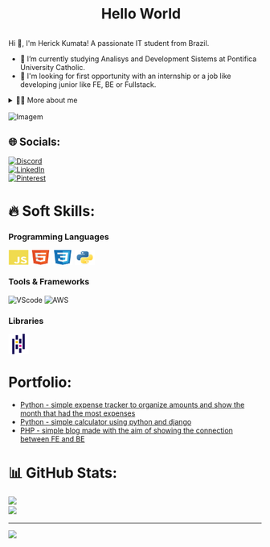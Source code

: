 <div id="user-content-toc">
  <ul align="center">
    <summary><h1 style="display: inline-block">Hello World</h1></summary>
</div>

<!-- Presentation -->
<p>
  Hi 👋, I'm Herick Kumata! A passionate IT student from Brazil.

  - 🌱 I’m currently studying Analisys and Development Sistems at Pontifica University Catholic.
  - 🔭 I'm looking for first opportunity with an internship or a job like developing junior like FE, BE or Fullstack.
</p>

<!-- Dropdown -->
<details>
  <summary>👨‍💻 More about me</summary>

  - 💬 I am 22 years old, currently living in Brazil. I have intermediate in English and have experience with create basic API's, Login register, Data Analisys.
      - I started my studies during the Pandemic in 2021, where I had my first contact with the area of programming. Nowadays, I'm looking for new ways to improve the way I study programming and where I can apply them.
    
  - ⚡I really like playing fps and RPG games; practice physical activities, such as gym and muai thai; traveling would be my first hobby if I had the money XD and I love studying while listening to lofi music. I'm sure this helps a lot to identify who Herick is.
    
      - Good interpersonal and team communication, developed during projects delivered in college subjects;
      - Ability to adapt, learn quickly  and resilient in dynamic environments learned during the group project on logical reasoning;
      - A person who was always positive and had a lot of empathy, he owed the volunteer work done within Seicho-no-ie;
      - Always helping people when he has knowledge on the subject, developed during the 1st semester at college until the 3rd semester (where I am currently).
      
<p align="center">
  <a href="https://github.com/kittinan/spotify-github-profile">
    <img src="https://spotify-github-profile.vercel.app/api/view?uid=v9ru7sbp9ghdh0tv180i8ljl0&cover_image=true&theme=default&show_offline=false&background_color=121212&interchange=false" alt="Spotify GitHub Profile" width="300" />
  </a>
</p>


</details>

<!-- GIF -->
<p align="left">
  <img align="center" src="https://github.com/VariableBee/VariableBee/assets/77739311/4e9f41af-6b57-49a7-b15a-74322e96b4d7" alt="Imagem">
</p>

## 🌐 Socials:
[![Discord](https://img.shields.io/badge/Discord-%237289DA.svg?logo=discord&logoColor=white)](https://discord.gg/cakis_cakis) <br>
[![LinkedIn](https://img.shields.io/badge/LinkedIn-%230077B5.svg?logo=linkedin&logoColor=white)](https://linkedin.com/in/https://www.linkedin.com/in/herick-kumata/) <br>
[![Pinterest](https://img.shields.io/badge/Pinterest-%23E60023.svg?logo=Pinterest&logoColor=white)](https://pinterest.com/https://br.pinterest.com/herickkumata/) 

# 🔥 Soft Skills:

  <div style="flex-basis: 48%;">
    <h3>Programming Languages</h3>
    <img align="center" alt="Js" height="30" width="40" src="https://raw.githubusercontent.com/devicons/devicon/master/icons/javascript/javascript-plain.svg">
    <img align="center" alt="HTML" height="30" width="40" src="https://raw.githubusercontent.com/devicons/devicon/master/icons/html5/html5-original.svg">
    <img align="center" alt="CSS" height="30" width="40" src="https://raw.githubusercontent.com/devicons/devicon/master/icons/css3/css3-original.svg">
    <img align="center" alt="Python" height="30" width="40" src="https://raw.githubusercontent.com/devicons/devicon/master/icons/python/python-original.svg">
  </div>
  
  <!-- Skills: Tools & Frameworks -->
  <div style="flex-basis: 48%;">
    <h3>Tools & Frameworks</h3>
    <img align="center" alt="VScode" height="30" width="40" src="https://cdn.jsdelivr.net/gh/devicons/devicon/icons/vscode/vscode-original.svg">
    <img align="center" alt="AWS" height="30" width="40" src="https://cdn.jsdelivr.net/gh/devicons/devicon/icons/amazonwebservices/amazonwebservices-original.svg">
  </div>
  
  <!-- Skills: Libraries -->
  <div style="flex-basis: 48%;">
    <h3>Libraries</h3>
    <img align="center" alt="Pandas" src="https://raw.githubusercontent.com/devicons/devicon/2ae2a900d2f041da66e950e4d48052658d850630/icons/pandas/pandas-original.svg" alt="pandas" width="40" height="40"/>
  </div>

  # Portfolio:
- [Python - simple expense tracker to organize amounts and show the month that had the most expenses](https://github.com/haykCAKI/django)
- [Python - simple calculator using python and django](https://github.com/haykCAKI/django-calculator)
- [PHP - simple blog made with the aim of showing the connection between FE and BE](https://github.com/haykCAKI/university_project_PHP)

  
# 📊 GitHub Stats:
![](https://github-readme-stats.vercel.app/api?username=haykCAKI&theme=dark&hide_border=false&include_all_commits=false&count_private=false)<br/>
![](https://github-readme-stats.vercel.app/api/top-langs/?username=haykCAKI&theme=dark&hide_border=false&include_all_commits=false&count_private=false&layout=compact)

---
[![](https://visitcount.itsvg.in/api?id=haykCAKI&icon=0&color=0)](https://visitcount.itsvg.in)


